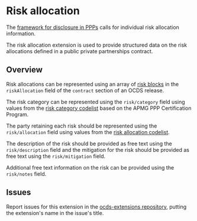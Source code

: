 # Risk allocation

The [framework for disclosure in PPPs](http://pubdocs.worldbank.org/en/773541448296707678/Disclosure-in-PPPs-Framework.pdf) calls for individual risk allocation information.

The risk allocation extension is used to provide structured data on the risk allocations defined in a public private partnerships contract.

## Overview

Risk allocations can be represented using an array of [risk blocks](../../../schema/reference/#organization) in the `riskAllocation` field of the `contract` section of an OCDS release.

The risk category can be represented using the `risk/category` field using values from the [risk category codelist](../schema/codelists/#risk-category) based on the APMG PPP Certification Program.

The party retaining each risk should be represented using the `risk/allocation` field using values from the [risk allocation codelist](../schema/codelists/#risk-allocation).

The description of the risk should be provided as free text using the `risk/description` field and the mitigation for the risk should be provided as free text using the `risk/mitigation` field.

Additional free text information on the risk can be provided using the `risk/notes` field.

## Issues

Report issues for this extension in the [ocds-extensions repository](https://github.com/open-contracting/ocds-extensions/issues), putting the extension's name in the issue's title.
